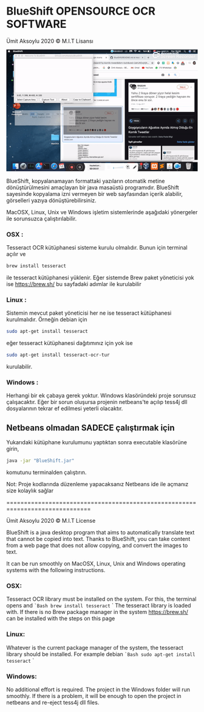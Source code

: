 # BlueShift OPENSOURCE OCR SOFTWARE

Ümit Aksoylu 2020 © M.I.T  Lisansı

![](howtowork.gif)

BlueShift, kopyalanamayan formattaki yazıların otomatik metine dönüştürülmesini amaçlayan bir java masaüstü programıdır. 
BlueShift sayesinde kopyalama izni vermeyen bir web sayfasından içerik alabilir, görselleri yazıya dönüştürebilirsiniz.


MacOSX, Linux, Unix ve Windows işletim sistemlerinde aşağıdaki yönergeler ile sorunsuzca çalıştırılabilir.

### OSX :
Tesseract OCR kütüphanesi sisteme kurulu olmalıdır. Bunun için terminal açılır ve 
```bash
brew install tesseract
```
ile tesseract kütüphanesi yüklenir. Eğer sistemde Brew paket yöneticisi yok ise
https://brew.sh/
bu sayfadaki adımlar ile kurulabilir

### Linux :
Sistemin mevcut paket yöneticisi her ne ise tesseract kütüphanesi kurulmalıdır. Örneğin debian için
```bash
sudo apt-get install tesseract
```
eğer tesseract kütüphanesi dağıtımınız için yok ise 
```bash
sudo apt-get install tesseract-ocr-tur
```
kurulabilir.

### Windows :
Herhangi bir ek çabaya gerek yoktur. Windows klasöründeki proje sorunsuz çalışacaktır. Eğer bir sorun oluşursa projenin netbeans'te açılıp tess4j dll dosyalarının tekrar ef edilmesi yeterli olacaktır.

## Netbeans olmadan SADECE çalıştırmak için
Yukarıdaki kütüphane kurulumunu yaptıktan sonra executable klasörüne girin,
```bash
java -jar "BlueShift.jar"
```
komutunu terminalden çalıştırın.

Not: Proje kodlarında düzenleme yapacaksanız Netbeans ide ile açmanız size kolaylık sağlar

==============================================================================

Ümit Aksoylu 2020 © M.I.T License

BlueShift is a java desktop program that aims to automatically translate text that cannot be copied into text.
Thanks to BlueShift, you can take content from a web page that does not allow copying, and convert the images to text.

It can be run smoothly on MacOSX, Linux, Unix and Windows operating systems with the following instructions.

### OSX:
Tesseract OCR library must be installed on the system. For this, the terminal opens and
`` `Bash
brew install tesseract
`` `
The tesseract library is loaded with. If there is no Brew package manager in the system
https://brew.sh/
can be installed with the steps on this page

### Linux:
Whatever is the current package manager of the system, the tesseract library should be installed. For example debian
`` `Bash
sudo apt-get install tesseract
`` `
### Windows:
No additional effort is required. The project in the Windows folder will run smoothly. If there is a problem, it will be enough to open the project in netbeans and re-eject tess4j dll files.





